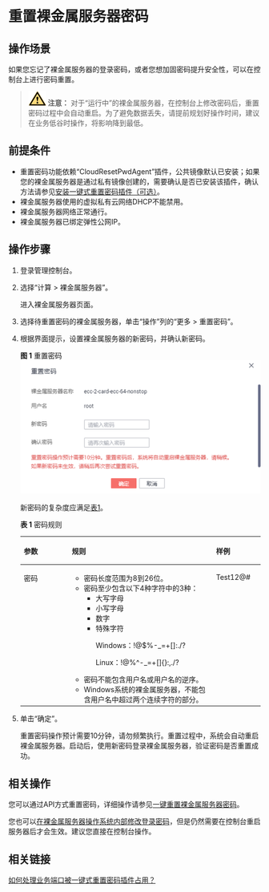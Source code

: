 # 重置裸金属服务器密码<a name="bms_01_0028"></a>

## 操作场景<a name="section5543532941"></a>

如果您忘记了裸金属服务器的登录密码，或者您想加固密码提升安全性，可以在控制台上进行密码重置。

>![](public_sys-resources/icon-caution.gif) **注意：** 
>对于“运行中”的裸金属服务器，在控制台上修改密码后，重置密码过程中会自动重启。为了避免数据丢失，请提前规划好操作时间，建议在业务低谷时操作，将影响降到最低。

## 前提条件<a name="section779082118321"></a>

-   重置密码功能依赖“CloudResetPwdAgent”插件，公共镜像默认已安装；如果您的裸金属服务器是通过私有镜像创建的，需要确认是否已安装该插件，确认方法请参见[安装一键式重置密码插件（可选）](安装一键式重置密码插件（可选）.md)。
-   裸金属服务器使用的虚拟私有云网络DHCP不能禁用。
-   裸金属服务器网络正常通行。
-   裸金属服务器已绑定弹性公网IP。

## 操作步骤<a name="section73382712354"></a>

1.  登录管理控制台。
2.  选择“计算 \> 裸金属服务器”。

    进入裸金属服务器页面。

3.  选择待重置密码的裸金属服务器，单击“操作”列的“更多 \> 重置密码”。
4.  根据界面提示，设置裸金属服务器的新密码，并确认新密码。

    **图 1**  重置密码<a name="fig083717228564"></a>  
    ![](figures/重置密码.png "重置密码")

    新密码的复杂度应满足[表1](#table163171093713)。

    **表 1**  密码规则

    <a name="table163171093713"></a>
    <table><thead align="left"><tr id="row1664810153712"><th class="cellrowborder" valign="top" width="20%" id="mcps1.2.4.1.1"><p id="p26481073710"><a name="p26481073710"></a><a name="p26481073710"></a>参数</p>
    </th>
    <th class="cellrowborder" valign="top" width="60%" id="mcps1.2.4.1.2"><p id="p116414102373"><a name="p116414102373"></a><a name="p116414102373"></a>规则</p>
    </th>
    <th class="cellrowborder" valign="top" width="20%" id="mcps1.2.4.1.3"><p id="p18661810193714"><a name="p18661810193714"></a><a name="p18661810193714"></a>样例</p>
    </th>
    </tr>
    </thead>
    <tbody><tr id="row136951083710"><td class="cellrowborder" valign="top" width="20%" headers="mcps1.2.4.1.1 "><p id="p16917104372"><a name="p16917104372"></a><a name="p16917104372"></a>密码</p>
    </td>
    <td class="cellrowborder" valign="top" width="60%" headers="mcps1.2.4.1.2 "><a name="ul1674101033711"></a><a name="ul1674101033711"></a><ul id="ul1674101033711"><li>密码长度范围为8到26位。</li><li>密码至少包含以下4种字符中的3种：<a name="ul1480810153719"></a><a name="ul1480810153719"></a><ul id="ul1480810153719"><li>大写字母</li><li>小写字母</li><li>数字</li><li>特殊字符<p id="p36132033104518"><a name="p36132033104518"></a><a name="p36132033104518"></a>Windows：!@$%-_=+[]:./?</p>
    <p id="p39281855164312"><a name="p39281855164312"></a><a name="p39281855164312"></a>Linux：!@%^-_=+[]{}:,./?</p>
    </li></ul>
    </li><li>密码不能包含用户名或用户名的逆序。</li><li>Windows系统的裸金属服务器，不能包含用户名中超过两个连续字符的部分。</li></ul>
    </td>
    <td class="cellrowborder" valign="top" width="20%" headers="mcps1.2.4.1.3 "><p id="p198731015378"><a name="p198731015378"></a><a name="p198731015378"></a>Test12@#</p>
    </td>
    </tr>
    </tbody>
    </table>

5.  单击“确定”。

    重置密码操作预计需要10分钟，请勿频繁执行。重置过程中，系统会自动重启裸金属服务器。启动后，使用新密码登录裸金属服务器，验证密码是否重置成功。


## 相关操作<a name="section43431158112911"></a>

您可以通过API方式重置密码，详细操作请参见[一键重置裸金属服务器密码](https://support.huaweicloud.com/api-bms/bms_api_0636.html)。

您也可以[在裸金属服务器操作系统内部修改登录密码](https://support.huaweicloud.com/bms_faq/bms_faq_0068.html)，但是仍然需要在控制台重启服务器后才会生效。建议您直接在控制台操作。

## 相关链接<a name="section1940452212158"></a>

[如何处理业务端口被一键式重置密码插件占用？](https://support.huaweicloud.com/bms_faq/bms_faq_0055.html)

